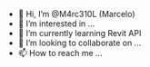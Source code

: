 - 👋 Hi, I’m @M4rc310L (Marcelo)
- 👀 I’m interested in ...
- 🌱 I’m currently learning Revit API
- 💞️ I’m looking to collaborate on ...
- 📫 How to reach me ...

<!---
M4rc310L/M4rc310L is a ✨ special ✨ repository because its `README.md` (this file) appears on your GitHub profile.
You can click the Preview link to take a look at your changes.
--->
